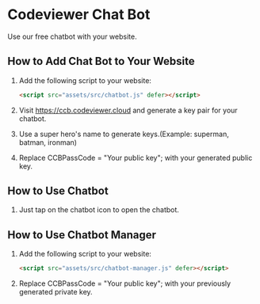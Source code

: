 # Codeviewer Chat Bot

Use our free chatbot with your website.

## How to Add Chat Bot to Your Website

1. Add the following script to your website:
   ```html
   <script src="assets/src/chatbot.js" defer></script>
   
2. Visit https://ccb.codeviewer.cloud and generate a key pair for your chatbot.
   
4. Use a super hero's name to generate keys.(Example: superman, batman, ironman)

5. Replace CCBPassCode = "Your public key"; with your generated public key.


## How to Use Chatbot

1. Just tap on the chatbot icon to open the chatbot.


## How to Use Chatbot Manager

1. Add the following script to your website:
   ```html
   <script src="assets/src/chatbot-manager.js" defer></script>

2. Replace CCBPassCode = "Your public key"; with your previously generated private key.
